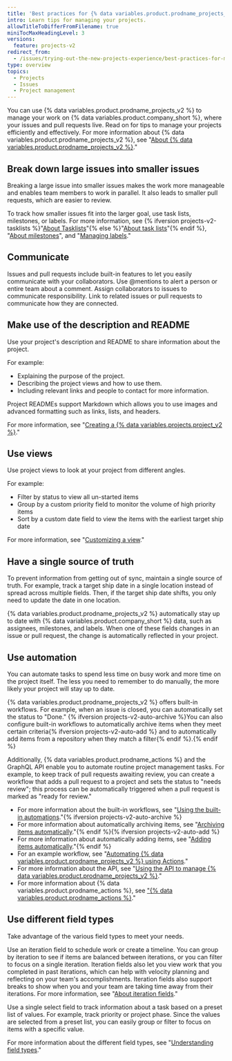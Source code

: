 ```yaml
---
title: 'Best practices for {% data variables.product.prodname_projects_v2 %}'
intro: Learn tips for managing your projects.
allowTitleToDifferFromFilename: true
miniTocMaxHeadingLevel: 3
versions:
  feature: projects-v2
redirect_from:
  - /issues/trying-out-the-new-projects-experience/best-practices-for-managing-projects
type: overview
topics:
  - Projects
  - Issues
  - Project management
---
```


You can use {% data variables.product.prodname_projects_v2 %} to manage your work on {% data variables.product.company_short %}, where your issues and pull requests live. Read on for tips to manage your projects efficiently and effectively. For more information about {% data variables.product.prodname_projects_v2 %}, see "[About {% data variables.product.prodname_projects_v2 %}](/issues/planning-and-tracking-with-projects/learning-about-projects/about-projects)."

## Break down large issues into smaller issues

Breaking a large issue into smaller issues makes the work more manageable and enables team members to work in parallel. It also leads to smaller pull requests, which are easier to review.

To track how smaller issues fit into the larger goal, use task lists, milestones, or labels. For more information, see {% ifversion projects-v2-tasklists %}"[About Tasklists](/issues/tracking-your-work-with-issues/about-tasklists)"{% else %}"[About task lists](/get-started/writing-on-github/working-with-advanced-formatting/about-task-lists)"{% endif %}, "[About milestones](/issues/using-labels-and-milestones-to-track-work/about-milestones)", and "[Managing labels](/issues/using-labels-and-milestones-to-track-work/managing-labels)."

## Communicate

Issues and pull requests include built-in features to let you easily communicate with your collaborators. Use @mentions to alert a person or entire team about a comment. Assign collaborators to issues to communicate responsibility. Link to related issues or pull requests to communicate how they are connected.

## Make use of the description and README

Use your project's description and README to share information about the project.

For example:

- Explaining the purpose of the project.
- Describing the project views and how to use them.
- Including relevant links and people to contact for more information.

Project READMEs support Markdown which allows you to use images and advanced formatting such as links, lists, and headers. 

For more information, see "[Creating a {% data variables.projects.project_v2 %}](/issues/planning-and-tracking-with-projects/creating-projects/creating-a-project)."

## Use views

Use project views to look at your project from different angles.

For example:

- Filter by status to view all un-started items
- Group by a custom priority field to monitor the volume of high priority items
- Sort by a custom date field to view the items with the earliest target ship date

For more information, see "[Customizing a view](/issues/planning-and-tracking-with-projects/customizing-views-in-your-project/customizing-a-view)."

## Have a single source of truth

To prevent information from getting out of sync, maintain a single source of truth. For example, track a target ship date in a single location instead of spread across multiple fields. Then, if the target ship date shifts, you only need to update the date in one location.

{% data variables.product.prodname_projects_v2 %} automatically stay up to date with {% data variables.product.company_short %} data, such as assignees, milestones, and labels. When one of these fields changes in an issue or pull request, the change is automatically reflected in your project.

## Use automation

You can automate tasks to spend less time on busy work and more time on the project itself. The less you need to remember to do manually, the more likely your project will stay up to date.

{% data variables.product.prodname_projects_v2 %} offers built-in workflows. For example, when an issue is closed, you can automatically set the status to "Done." {% ifversion projects-v2-auto-archive %}You can also configure built-in workflows to automatically archive items when they meet certain criteria{% ifversion projects-v2-auto-add %} and to automatically add items from a repository when they match a filter{% endif %}.{% endif %}

Additionally, {% data variables.product.prodname_actions %} and the GraphQL API enable you to automate routine project management tasks. For example, to keep track of pull requests awaiting review, you can create a workflow that adds a pull request to a project and sets the status to "needs review"; this process can be automatically triggered when a pull request is marked as "ready for review."

- For more information about the built-in workflows, see "[Using the built-in automations](/issues/planning-and-tracking-with-projects/automating-your-project/using-the-built-in-automations)."{% ifversion projects-v2-auto-archive %}
- For more information about automatically archiving items, see "[Archiving items automatically](/issues/planning-and-tracking-with-projects/automating-your-project/archiving-items-automatically)."{% endif %}{% ifversion projects-v2-auto-add %}
- For more information about automatically adding items, see "[Adding items automatically](/issues/planning-and-tracking-with-projects/automating-your-project/adding-items-automatically)."{% endif %}
- For an example workflow, see "[Automating {% data variables.product.prodname_projects_v2 %} using Actions](/issues/planning-and-tracking-with-projects/automating-your-project/automating-projects-using-actions)."
- For more information about the API, see "[Using the API to manage {% data variables.product.prodname_projects_v2 %}](/issues/planning-and-tracking-with-projects/automating-your-project/using-the-api-to-manage-projects)."
- For more information about {% data variables.product.prodname_actions %}, see ["{% data variables.product.prodname_actions %}](/actions)."

## Use different field types

Take advantage of the various field types to meet your needs.

Use an iteration field to schedule work or create a timeline. You can group by iteration to see if items are balanced between iterations, or you can filter to focus on a single iteration. Iteration fields also let you view work that you completed in past iterations, which can help with velocity planning and reflecting on your team's accomplishments. Iteration fields also support breaks to show when you and your team are taking time away from their iterations. For more information, see "[About iteration fields](/issues/planning-and-tracking-with-projects/understanding-field-types/about-iteration-fields)."

Use a single select field to track information about a task based on a preset list of values. For example, track priority or project phase. Since the values are selected from a preset list, you can easily group or filter to focus on items with a specific value.

For more information about the different field types, see "[Understanding field types](/issues/planning-and-tracking-with-projects/understanding-field-types)."
